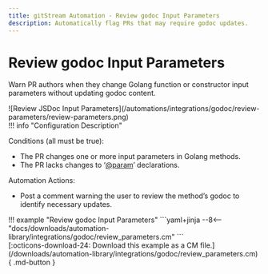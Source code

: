 ```yaml
---
title: gitStream Automation - Review godoc Input Parameters
description: Automatically flag PRs that may require godoc updates.
---
```

# Review godoc Input Parameters

Warn PR authors when they change Golang function or constructor input parameters without updating godoc content.


<div class="automationImage" markdown="1">
![Review JSDoc Input Parameters](/automations/integrations/godoc/review-parameters/review-parameters.png)
</div>
<div class="automationDescription" markdown="1">
!!! info "Configuration Description"

Conditions (all must be true):

* The PR changes one or more input parameters in Golang methods.
* The PR lacks changes to ‘[@param](https://github.com/param)’ declarations.

Automation Actions:

* Post a comment warning the user to review the method’s godoc to identify necessary updates.

</div>
<div class="automationExample" markdown="1">
!!! example "Review godoc Input Parameters"
    ```yaml+jinja
    --8<-- "docs/downloads/automation-library/integrations/godoc/review_parameters.cm"
    ```
    <div class="result" markdown>
      <span>
      [:octicons-download-24: Download this example as a CM file.](/downloads/automation-library/integrations/godoc/review_parameters.cm){ .md-button }
      </span>
    </div>
</div>